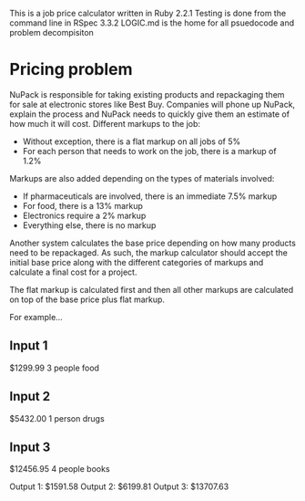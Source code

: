 This is a job price calculator written in Ruby 2.2.1 
Testing is done from the command line in RSpec 3.3.2
LOGIC.md is the home for all psuedocode and problem decompisiton 

Pricing problem
=========

NuPack is responsible for taking existing products and repackaging them for sale at electronic stores like Best Buy. Companies will phone up NuPack, explain the process and NuPack needs to quickly give them an estimate of how much it will cost. Different markups to the job:

* Without exception, there is a flat markup on all jobs of 5%
* For each person that needs to work on the job, there is a markup of 1.2%

Markups are also added depending on the types of materials involved:

* If pharmaceuticals are involved, there is an immediate 7.5% markup
* For food, there is a 13% markup
* Electronics require a 2% markup
* Everything else, there is no markup

Another system calculates the base price depending on how many products need to be repackaged. As such, the markup calculator should accept the initial base price along with the different categories of markups and calculate a final cost for a project.

The flat markup is calculated first and then all other markups are calculated on top of the base price plus flat markup.

For example...

Input 1
---------

$1299.99
3 people
food

Input 2
---------

$5432.00
1 person
drugs

Input 3
---------

$12456.95
4 people
books

Output 1: $1591.58
Output 2: $6199.81
Output 3: $13707.63